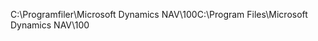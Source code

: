 <span data-ttu-id="ddea3-101">C:\\Programfiler\\Microsoft Dynamics NAV\\100</span><span class="sxs-lookup"><span data-stu-id="ddea3-101">C:\\Program Files\\Microsoft Dynamics NAV\\100</span></span>